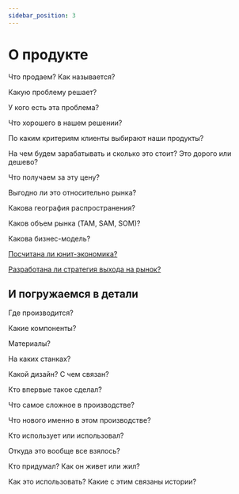 ```yaml
---
sidebar_position: 3
---
```

# О продукте

Что продаем? Как называется?

Какую проблему решает?

У кого есть эта проблема?

Что хорошего в нашем решении?

По каким критериям клиенты выбирают наши продукты?

На чем будем зарабатывать и сколько это стоит? Это дорого или дешево?

Что получаем за эту цену?

Выгодно ли это относительно рынка?

Какова география распространения?

Каков объем рынка (TAM, SAM, SOM)?

Какова бизнес-модель?

[Посчитана ли юнит-экономика?](./researches/unit.md)

[Разработана ли стратегия выхода на рынок?](./researches/strategy.md)

## И погружаемся в детали

Где производится?

Какие компоненты?

Материалы?

На каких станках?

Какой дизайн? С чем связан?

Кто впервые такое сделал?

Что самое сложное в производстве?

Что нового именно в этом производстве?

Кто использует или использовал?

Откуда это вообще все взялось?

Кто придумал? Как он живет или жил?

Как это использовать? Какие с этим связаны истории? 